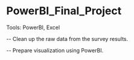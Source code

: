 # PowerBI_Final_Project
Tools: PowerBI, Excel

-- Clean up the raw data from the survey results.

-- Prepare visualization using PowerBI.

